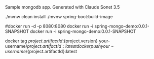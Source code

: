 Sample mongodb app.
Generated with Claude Sonet 3.5



./mvnw clean install
./mvnw spring-boot:build-image

#docker run -d -p 8080:8080 docker run -i spring-mongo-demo:0.0.1-SNAPSHOT
docker run -i spring-mongo-demo:0.0.1-SNAPSHOT
 


docker tag ${project.artifactId}:${project.version} your-username/${project.artifactId}:latest
docker push your-username/${project.artifactId}:latest